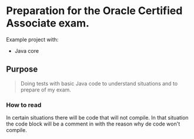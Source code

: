 # Preparation for the Oracle Certified Associate exam.

Example project with:
* Java core

## Purpose
> Doing tests with basic Java code to understand situations and to prepare of my exam.


### How to read
In certain situations there will be code that will not compile.
In that situation the code block will be a comment in with the reason why de code won't compile.



